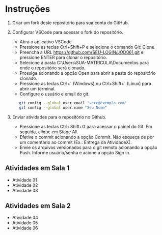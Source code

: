 # Instruções

1. Criar um fork deste repositório para sua conta do GitHub.
2. Configurar VSCode para acessar o fork do repositório.

   - Abra o aplicativo VSCode.
   - Pressione as teclas Ctrl+Shift+P e selecione o comando Git: Clone.
   - Preencha a URL <https://github.com/SEU-LOGIN/JOD061.git> e pressione ENTER para clonar o repositório.
   - Selecione a pasta C:\Users\SUA-MATRICULA\Documentos para onde o repositório será clonado.
   - Prossiga acionando a opção Open para abrir a pasta do repositório clonado.
   - Pressione as teclas Ctrl+' (Windows) ou Ctrl+Shift+´ (Linux) para abrir um terminal.
   - Configure o usuário e email do git.

   ```bash
      git config --global user.email "voce@exemplo.com"
      git config --global user.name "Seu Nome"
   ```

3. Enviar atividades para o repositório no Github.

   - Pressione as teclas Ctrl+Shift+G para acessar o painel do Git. Em seguida, clique em Stage All.
   - Efetive o commit acionando a opção Commit. Não esqueça de por um comentário ao commit (Ex.: Entrega da AtividadeX).
   - Envie os arquivos versionados para o git remoto acionando a opção Push. Informe usuário/senha e acione a opção Sign in.
  
## Atividades em Sala 1

- Atividade 01
- Atividade 02
- Atividade 03

## Atividades em Sala 2

- Atividade 04
- Atividade 05
- Atividade 06
